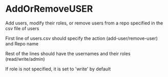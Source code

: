 # AddOrRemoveUSER
Add users, modify their roles, or remove users from a repo specified in the csv file of users

First line of users.csv should specify the action (add-user/remove-user) and Repo name

Rest of the lines should have the usernames and their roles (read/write/admin)

If role is not specified, it is set to 'write' by default

